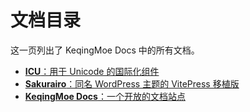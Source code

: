 # 文档目录

这一页列出了 KeqingMoe Docs 中的所有文档。

- [**ICU**：用于 Unicode 的国际化组件](/icu/)
- [**Sakurairo**：同名 WordPress 主题的 VitePress 移植版](/iro/)
- [**KeqingMoe Docs**：一个开放的文档站点](/readme)
